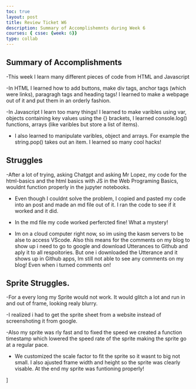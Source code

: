 ```yaml
---
toc: true
layout: post
title: Review Ticket W6
description: Summary of Accomplishemnts during Week 6
courses: { csse: {week: 6}}
type: collab
---
```


## Summary of Accomplishments
-This week I learn many different pieces of code from HTML and Javascript

-In HTML I learned how to add buttons, make div tags, anchor tags (which were links), paragragh tags and heading tags! I learned to make a webpage out of it and put them in an orderly fashion.

-In Javascript I learn too many things! I learned to make varibles using var, objects containing key values using the {} brackets, I learned console.log() functions, arrays (like varibles but store a list of items).

- I also learned to manipulate varibles, object and arrays. For example the string.pop() takes out an item. I learned so many cool hacks!

## Struggles
-After a lot of trying, asking Chatgpt and asking Mr Lopez, my code for the html-basics and the html basics with JS in the Web Programing Basics, wouldnt function properly in the jupyter notebooks. 

- Even though I couldnt solve the problem, I copied and pasted my code into an post and made an md file out of it. I ran the code to see if it worked and it did.

- In the md file my code worked perfercted fine! What a mystery!

- Im on a cloud computer right now, so im using the kasm servers to be alse to access VScode. Also this means for the comments on my blog to show up i need to go to google and download Utterances to Github and aply it to all respoitories. But one i downloaded the Utterance and it shows up in Github apps, Im still not able to see any comments on my blog! Even when i turned comments on!

## Sprite Struggles.
-For a every long my Sprite would not work. It would glitch a lot and run in and out of frame, looking realy blurry. 

-I realized i had to get the sprite sheet from a website instead of screenshoting it from google.

-Also my sprite was rly fast and to fixed the speed we created a function timestamp which lowered the speed rate of the sprite making the sprite go at a regular pace.

- We customized the scale factor to fit the sprite so it wasnt to big not small. I also ajusted frame width and height so the sprite was clearly visable. At the end my sprite was funtioning properly!


]